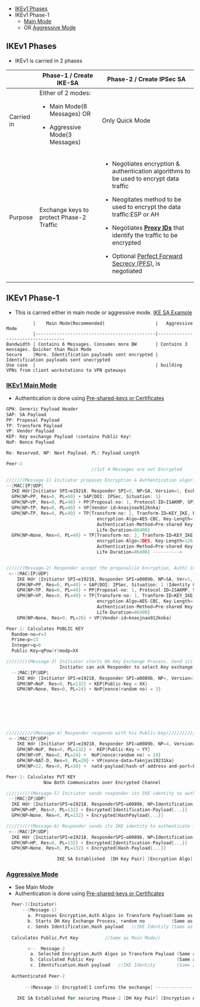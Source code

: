 - [IKEv1 Phases](#phases)
- IKEv1 Phase-1
  - [Main Mode](#mm)
  - OR [Aggressive Mode](#am)

<a name=phases></a>
## IKEv1 Phases
- IKEv1 is carried in 2 phases

||Phase-1 / Create IKE-SA|Phase-2 / Create IPSec SA|
|---|---|---|
|Carried in|Either of 2 modes: <ul><li>Main Mode(6 Messages)  OR</li></ul> <ul><li>Aggressive Mode(3 Messages)</li></ul>|Only Quick Mode|
|Purpose|Exchange keys to protect Phase-2 Traffic|<ul><li>Negotiates encryption & authentication algorithms to be used to encrypt data traffic</li></ul> <ul><li>Neogitates method to be used to encrypt the data traffic:ESP or AH</li></ul><ul><li>Negotiates **[Proxy IDs](ProxyID)** that identify the traffic to be encrypted</li></ul><ul><li>Optional [Perfect Forward Secrecy (PFS)](../../Terms), is negotiated</li></ul>|

## IKEv1 Phase-1
- This is carried either in main mode or aggressive mode. [IKE SA Example](../../../Terms/Security_Association/)
```console
          |    Main Mode(Recommended)                   |   Aggressive Mode
          |---------------------------------------------|-----------------------------------             
Bandwidth | Contains 6 Messages. Consumes more BW       | Contains 3 messages. Quicker than Main Mode
Secure    |More. Identification payloads sent encrypted | Identification payloads sent unecrypted
Use case  |                                             | building VPNs from client workstations to VPN gateways
```

<a name=mm></a>
### [IKEv1 Main Mode](https://www.cloudshark.org/captures/ff740838f1c2)
- Authentication is done using [Pre-shared-keys or Certificates](/Networking/OSI-Layers/Layer-3/VPN)
```c
GPH: Generic Payload Header
SAP: SA-Payload
PP: Proposal Payload
TP: Transform Payload
VP: Vendor Payload
KEP: Key exchange Payload (contains Public Key)
NoP: Nonce Payload

Re: Reserved, NP: Next Payload, PL: Payload Length

Peer-1                                                                                                Peer-2
                                //1st 4 Messages are not Encrypted

//////(Message-1) Initiator proposes Encryption & Authentication algorithms(in 2 TP)//////////////////
--|MAC|IP|UDP|
  IKE Hdr{Initiator SPI=e19218, Responder SPI=0, NP=SA, Version=1, Exchange-type=2, Flags=0, MessageID=0, Len=168}  
  GPH{NP=PP, Res=0, PL=60} + SAP{DOI: IPSec, Situation: 1}
  GPH{NP=VP, Res=0, PL=48} + PP{Proposal-no: 1, Protocol-ID=ISAKMP, SPI-Size=0, Number-of-transforms=1}
  GPH{NP=TP, Res=0, PL=40} + VP{Vendor-id=knasjnao912knka}
  GPH{NP=TP, Res=0, PL=40} + TP{Transform-no: 1, Tranform-ID=KEY_IKE, Res=0,
                                  encryption-Algo=AES-CBC, Key-Length=128, Hash-Algo=SHA2,
                                  Authentication-Method=Pre-shared Key, Life-type=Seconds, 
                                  Life-Duration=86400}
  GPH{NP=None, Res=0, PL=40} + TP{Transform-no: 2, Tranform-ID=KEY_IKE, Res=0,
                                  encryption-Algo=3DES, Key-Length=128, Hash-Algo=SHA3,
                                  Authentication-Method=Pre-shared Key, Life-type=Seconds, 
                                  Life-Duration=86400} ---------->


//////(Message-2) Responder accept the proposal(ie Encryption, Auth) in TP/////////////////////
 <--|MAC|IP|UDP|
    IKE Hdr {Initiator SPI=e19218, Responder SPI=a0089b, NP=SA, Ver=1, Exchange-type=2, Flags=0, MsgID=0, Len=108}
    GPH{NP=PP, Res=0, PL=48} + SAP{DOI: IPSec, Situation: 1 (Identity Only:1, Secrecy:0, Integrity:0}} 
    GPH{NP=TP, Res=0, PL=48} + PP{Proposal-no: 1, Protocol-ID=ISAKMP, SPI-Size=0, Number-of-transforms=1}
    GPH{NP=VP, Res=0, PL=40} + TP{Transform-no: 1, Tranform-ID=KEY_IKE, Res=0,
                                  encryption-Algo=AES-CBC, Key-Length=128, Hash-Algo=SHA2,
                                  Authentication-Method=Pre-shared Key, Life-type=Seconds, 
                                  Life-Duration=86400}
    GPH{NP=None, Res=0, PL=20} + VP{Vendor-id=knasjnao912knka} 

Peer-1: Calculates PUBLIC KEY
  Random-no=r=3
  Prime=p=13
  Integer=q=6
  Public-Key=qPow(r)modp=XX

////////(Message-3) Initiator starts DH Key Exchange Process. Send its Public-Key+Nonce(Random no)////////////////
                    Initiator can ask Responder to select Key exchange algo (DH, RSA other..)
  --|MAC|IP|UDP|
    IKE Hdr {Initiator SPI=e19218, Responder SPI=a0089b, NP=, Version=1, Exchange-type=2, Flags=0, MessageID=0, Len=284}
    GPH{NP=NoP, Res=0, PL=132} + KEP{Public-Key = XX}
    GPH{NP=None, Res=0, PL=24} + NoP{nonce(random no) = 3}

                                                                          Peer-2: Calculates PUBLIC KEY
                                                                            Random-no=r=10
                                                                            Prime=p=13
                                                                            Integer=q=6
                                                                            Public-Key=qPow(r)modp=YY

//////////(Message-4) Responder responds with his Public-key/////////////////////////////
 <--|MAC|IP|UDP|
    IKE Hdr {Initiator SPI=e19218, Responder SPI=a0089b, NP=4, Version=1, Exchange-type=2, Flags=0, MsgID=0, Len=304}
    GPH{NP=NoP, Res=0, PL=132} +  KEP{Public-Key = YY} 
    GPH{NP=VP, Res=0, PL=24} +  NoP{nonce(random no) = 10} 
    GPH{NP=NAT-D, Res=0, PL=20} + VP{nonce-data=faknjas19231ka} 
    GPH{NP=12, Res=0, PL=20} +  natd-payload{hash-of-address-and-port=kskf1928398ajsdiahs} 

Peer-1: Calculates PVT KEY                                               Peer-2: Calculates PVT KEY
              Now Both Communicates over Encrypted Channel

/////////(Message-5) Initiator sends responder its IKE identity to authenticate itself/////////
 --|MAC|IP|UDP| 
  IKE Hdr {InitiatorSPI=e19218, ResponderSPI=a0089b, NP=Identification, Version=1, Exchange-type=2, Flags=1, MessageID=0, Len=108}
  GPH{NP=HP, Res=0, PL=132} + Encrypted[Identification-Payload{...}]
  GPH{NP=None, Res=0, PL=132} + Encrypted[HashPayload{...}]

/////////(Message-6) Responder sends its IKE identity to authenticate itself/////////
 <--|MAC|IP|UDP| 
  IKE Hdr {InitiatorSPI=e19218, ResponderSPI=a0089b, NP=Identification, Version=1, Exchange-type=2, Flags=1, MessageID=0, Len=108}
  GPH{NP=HP, Res=0, PL=132} + Encrypted[Identification-Payload{...}]
  GPH{NP=None, Res=0, PL=132} + Encrypted[Hash-Payload{...}]

                   IKE SA Established  [DH Key Pair] [Encryption Algo] [Hash Algo]
```                                                                 

<a name=am></a>
### [Aggressive Mode](https://www.cloudshark.org/captures/e51f5c8a6b24)
- See Main Mode
- Authentication is done using [Pre-shared-keys or Certificates](/Networking/OSI-Layers/Layer-3/VPN/Part1_IKE)
```c
  Peer-1(Initiator)                                                                 Peer-2(Responder)
      --(Message-1) 
        a. Proposes Encryption,Auth Algos in Transform Payload(Same as Main Mode Message-1)
        b. Starts DH Key Exchange Process, random no          (Same as Main Mode Message-3)
        c. Sends Identification,Hash payload   //IKE Identity (Same as Main Mode Message-5) -->
                                                                            Authenticated Peer-1
  Calculates Public,Pvt Key          //Same as Main Mode//                  Calculates Public,Pvt Key

        <--  Message-2 
         a. Selected Encryption,Auth Algos in Transform Payload (Same as Main-mode Message-2) 
         b. Calculated Public Key                               (Same as Main-mode Message-4)
         c. Identification,Hash payload   //IKE Identity        (Same as Main Mode Message-6) --
         
  Authenticated Peer-2
  
       --(Message-3) Encrypted[I confirms the exchange] --------------------------->
   
    IKE SA Established for securing Phase-2 [DH Key Pair] [Encryption Algo] [Hash Algo]
```
